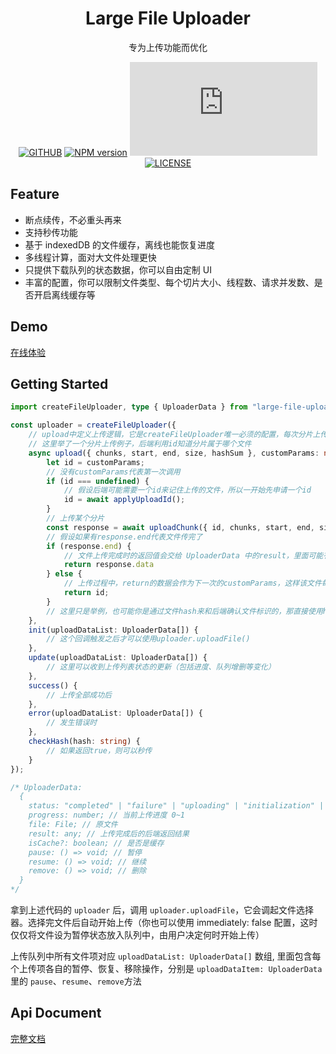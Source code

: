 <h1 align="center">Large File Uploader</h1>

<div align="center">

专为上传功能而优化

[![GITHUB][github-image]][github-url] [![NPM version][npm-image]][npm-url] [![][bundlesize-js-image]][unpkg-js-url] [![LICENSE][license-image]][license-url]

[npm-image]: http://img.shields.io/npm/v/large-file-uploader.svg?style=flat-square
[npm-url]: http://npmjs.org/package/large-file-uploader
[download-image]: https://img.shields.io/npm/dm/large-file-uploader.svg?style=flat-square
[download-url]: https://npmjs.org/package/large-file-uploader
[bundlesize-js-image]: https://img.badgesize.io/https:/unpkg.com/large-file-uploader/dist/index.min.js?label=gzip+umd+size&compression=gzip&style=flat-square
[unpkg-js-url]: https://unpkg.com/browse/large-file-uploader/dist/index.min.js
[github-image]: https://img.shields.io/badge/GitHub-star-yellow.svg?style=social&logo=github
[github-url]: https://github.com/HiWayne/large-file-uploader
[license-image]: https://img.shields.io/badge/License-MIT-yellow.svg
[license-url]: https://github.com/HiWayne/large-file-uploader/blob/master/LICENSE

</div>

## Feature

- 断点续传，不必重头再来
- 支持秒传功能
- 基于 indexedDB 的文件缓存，离线也能恢复进度
- 多线程计算，面对大文件处理更快
- 只提供下载队列的状态数据，你可以自由定制 UI
- 丰富的配置，你可以限制文件类型、每个切片大小、线程数、请求并发数、是否开启离线缓存等

## Demo

[在线体验](https://hiwayne.github.io/large-file-uploader/site/?demo)

## Getting Started

```ts
import createFileUploader, type { UploaderData } from "large-file-uploader";

const uploader = createFileUploader({
    // upload中定义上传逻辑，它是createFileUploader唯一必须的配置，每次分片上传都会调用它
    // 这里举了一个分片上传例子，后端利用id知道分片属于哪个文件
    async upload({ chunks, start, end, size, hashSum }, customParams: number) {
        let id = customParams;
        // 没有customParams代表第一次调用
        if (id === undefined) {
            // 假设后端可能需要一个id来记住上传的文件，所以一开始先申请一个id
            id = await applyUploadId();
        }
        // 上传某个分片
        const response = await uploadChunk({ id, chunks, start, end, size });
        // 假设如果有response.end代表文件传完了
        if (response.end) {
            // 文件上传完成时的返回值会交给 UploaderData 中的result，里面可能有你需要的cdn地址等信息
            return response.data
        } else {
            // 上传过程中，return的数据会作为下一次的customParams，这样该文件每次upload分片都可以带上你需要的customParams（如本例的id）
            return id;
        }
        // 这里只是举例，也可能你是通过文件hash来和后端确认文件标识的，那直接使用hashSum参数就可以了，hashSum是该文件所有分片hash的和
    },
    init(uploadDataList: UploaderData[]) {
        // 这个回调触发之后才可以使用uploader.uploadFile()
    },
    update(uploadDataList: UploaderData[]) {
        // 这里可以收到上传列表状态的更新（包括进度、队列增删等变化）
    },
    success() {
        // 上传全部成功后
    },
    error(uploadDataList: UploaderData[]) {
        // 发生错误时
    },
    checkHash(hash: string) {
        // 如果返回true，则可以秒传
    }
});

/* UploaderData:
  {
    status: "completed" | "failure" | "uploading" | "initialization" | "suspended" | "cancel" | "waiting"; // 上传状态
    progress: number; // 当前上传进度 0~1
    file: File; // 原文件
    result: any; // 上传完成后的后端返回结果
    isCache?: boolean; // 是否是缓存
    pause: () => void; // 暂停
    resume: () => void; // 继续
    remove: () => void; // 删除
  }
*/
```

拿到上述代码的 `uploader` 后，调用 `uploader.uploadFile`，它会调起文件选择器。选择完文件后自动开始上传（你也可以使用 immediately: false 配置，这时仅仅将文件设为暂停状态放入队列中，由用户决定何时开始上传）

上传队列中所有文件项对应 `uploadDataList: UploaderData[]` 数组, 里面包含每个上传项各自的暂停、恢复、移除操作，分别是 `uploadDataItem: UploaderData` 里的 `pause`、`resume`、`remove`方法

## Api Document

[完整文档](https://hiwayne.github.io/large-file-uploader/site/?api)
